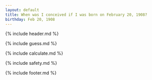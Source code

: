 ```yaml
---
layout: default
title: When was I conceived if I was born on February 20, 1908?
birthday: Feb 20, 1908
---
```


{% include header.md %}

{% include guess.md %}

{% include calculate.md %}

{% include safety.md %}

{% include footer.md %}



